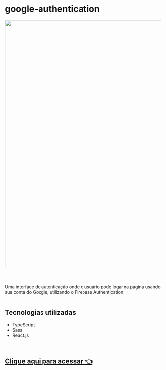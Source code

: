 

# google-authentication

<div align="center">
<img src="https://user-images.githubusercontent.com/92797194/190874804-d94b3923-a8ce-4f94-b4e0-88389b61e58b.png" width="800px"/>
</div>
<br>
<br>


<div align="left">
<br>
Uma interface de autenticação onde o usuário pode logar na página usando sua conta do Google, utilizando o Firebase Authentication.
<br>
<br>

## Tecnologias utilizadas

- TypeScript
- Sass
- React.js

<br>

## [Clique aqui para acessar 👈]()


</div>


<!-- <div>

Uma interface de autenticação onde o usuário pode logar na página usando sua conta do Google,<br> utilizando o **Firebase Authentication**.
Foi criada com **TypeScript**, **Sass** e **React.js** 👾
  
</div><br>                  

<div align="center">
<img src=""/>
</div>
-->
